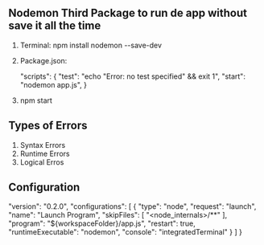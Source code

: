 
## Nodemon Third Package to run de app without save it all the time

1) Terminal: npm install nodemon --save-dev 
2) Package.json:  

    "scripts": {
        "test": "echo \"Error: no test specified\" && exit 1",
        "start": "nodemon app.js",
    }

2) npm start




## Types of Errors

1. Syntax Errors
2. Runtime Errors
3. Logical Erros

## Configuration

"version": "0.2.0",
    "configurations": [
        {
            "type": "node",
            "request": "launch",
            "name": "Launch Program",
            "skipFiles": [
                "<node_internals>/**"
            ],
            "program": "${workspaceFolder}/app.js",
            "restart": true,
            "runtimeExecutable": "nodemon",
            "console": "integratedTerminal"
        }
    ]
}